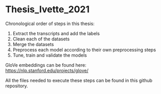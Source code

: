 # Thesis_Ivette_2021

Chronological order of steps in this thesis:
1. Extract the transcripts and add the labels
2. Clean each of the datasets
3. Merge the datasets
4. Preprocess each model according to their own preprocessing steps
5. Tune, train and validate the models

GloVe embeddings can be found here: https://nlp.stanford.edu/projects/glove/

All the files needed to execute these steps can be found in this github repository.

